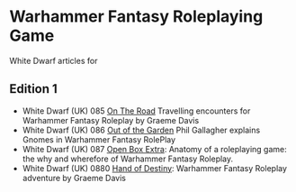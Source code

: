 # Warhammer Fantasy Roleplaying Game
White Dwarf articles for

## Edition 1
* White Dwarf (UK) 085 [On The Road](/wd-uk/wd-uk-085-1987-01.md) Travelling encounters for Warhammer Fantasy Roleplay by Graeme Davis
* White Dwarf (UK) 086 [Out of the Garden](/wd-uk/wd-uk-086-1987-02.md#out-of-the-garden) Phil Gallagher explains Gnomes in Warhammer Fantasy RolePlay
* White Dwarf (UK) 087 [Open Box Extra](/wd-uk/wd-uk-087-1987-03.md#open-box-extra): Anatomy of a roleplaying game: the why and wherefore of Warhammer Fantasy Roleplay.
* White Dwarf (UK) 0880 [Hand of Destiny](/wd-uk/wd-uk-088-1987-04.md#hand-of-destiny): Warhammer Fantasy Roleplay adventure by Graeme Davis
